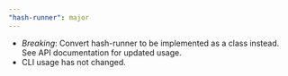 ```yaml
---
"hash-runner": major
---
```


- *Breaking*: Convert hash-runner to be implemented as a class instead. See API documentation for updated usage.
- CLI usage has not changed.
